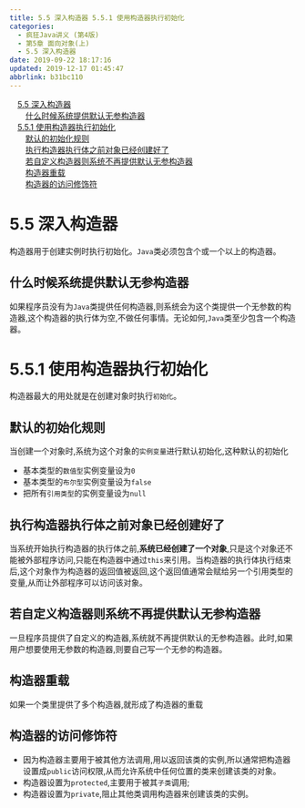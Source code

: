```yaml
---
title: 5.5 深入构造器 5.5.1 使用构造器执行初始化
categories: 
  - 疯狂Java讲义 (第4版)
  - 第5章 面向对象(上)
  - 5.5 深入构造器
date: 2019-09-22 18:17:16
updated: 2019-12-17 01:45:47
abbrlink: b31bc110
---
```

<div id='my_toc'><a href="/JavaReadingNotes/b31bc110/#5.5-深入构造器" class="header_1">5.5 深入构造器</a><br><a href="/JavaReadingNotes/b31bc110/#什么时候系统提供默认无参构造器" class="header_2">什么时候系统提供默认无参构造器</a><br><a href="/JavaReadingNotes/b31bc110/#5.5.1-使用构造器执行初始化" class="header_1">5.5.1 使用构造器执行初始化</a><br><a href="/JavaReadingNotes/b31bc110/#默认的初始化规则" class="header_2">默认的初始化规则</a><br><a href="/JavaReadingNotes/b31bc110/#执行构造器执行体之前对象已经创建好了" class="header_2">执行构造器执行体之前对象已经创建好了</a><br><a href="/JavaReadingNotes/b31bc110/#若自定义构造器则系统不再提供默认无参构造器" class="header_2">若自定义构造器则系统不再提供默认无参构造器</a><br><a href="/JavaReadingNotes/b31bc110/#构造器重载" class="header_2">构造器重载</a><br><a href="/JavaReadingNotes/b31bc110/#构造器的访问修饰符" class="header_2">构造器的访问修饰符</a><br></div>
<style>
    .header_1{
        margin-left: 1em;
    }
    .header_2{
        margin-left: 2em;
    }
    .header_3{
        margin-left: 3em;
    }
    .header_4{
        margin-left: 4em;
    }
    .header_5{
        margin-left: 5em;
    }
    .header_6{
        margin-left: 6em;
    }
</style>
<!--more-->
<script>if (navigator.platform.search('arm')==-1){document.getElementById('my_toc').style.display = 'none';}
var e,p = document.getElementsByTagName('p');while (p.length>0) {e = p[0];e.parentElement.removeChild(e);}
</script>

<!--end-->
<!--SSTStart-->
# 5.5 深入构造器 #
构造器用于创建实例时执行初始化。`Java`类必须包含个或一个以上的构造器。
## 什么时候系统提供默认无参构造器 ##
如果程序员没有为`Java`类提供任何构造器,则系统会为这个类提供一个无参数的构造器,这个构造器的执行体为空,不做任何事情。无论如何,`Java`类至少包含一个构造器。
# 5.5.1 使用构造器执行初始化 #
构造器最大的用处就是在创建对象时执行`初始化`。
## 默认的初始化规则 ##
当创建一个对象时,系统为这个对象的`实例变量`进行默认初始化,这种默认的初始化
- 基本类型的`数值型`实例变量设为`0`
- 基本类型的`布尔型`实例变量设为`false`
- 把所有`引用类型`的实例变量设为`null`

## 执行构造器执行体之前对象已经创建好了 ##
当系统开始执行构造器的执行体之前,**系统已经创建了一个对象**,只是这个对象还不能被外部程序访问,只能在构造器中通过`this`来引用。当构造器的执行体执行结束后,这个对象作为构造器的返回值被返回,这个返回值通常会赋给另一个引用类型的变量,从而让外部程序可以访问该对象。
## 若自定义构造器则系统不再提供默认无参构造器 ##
一旦程序员提供了自定义的构造器,系统就不再提供默认的无参构造器。此时,如果用户想要使用无参数的构造器,则要自己写一个无参的构造器。
## 构造器重载 ##
如果一个类里提供了多个构造器,就形成了构造器的重载

## 构造器的访问修饰符 ##
- 因为构造器主要用于被其他方法调用,用以返回该类的实例,所以通常把构造器设置成`public`访问权限,从而允许系统中任何位置的类来创建该类的对象。
- 构造器设置为`protected`,主要用于被其`子类`调用;
- 构造器设置为`private`,阻止其他类调用构造器来创建该类的实例。

<!--SSTStop-->

